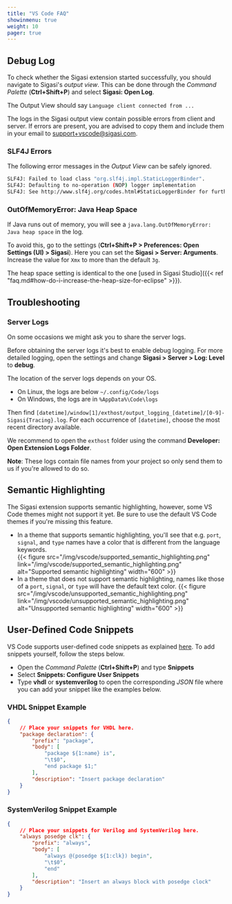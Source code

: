 ```yaml
---
title: "VS Code FAQ"
showinmenu: true
weight: 10
pager: true
---
```


## Debug Log

To check whether the Sigasi extension started successfully, you should navigate to Sigasi's _output view_.
This can be done through the _Command Palette_ (**Ctrl+Shift+P**) and select **Sigasi: Open Log**.

The Output View should say `Language client connected from ...`

The logs in the Sigasi output view contain possible errors from client and server.
If errors are present, you are advised to copy them and include them in your email to [support+vscode@sigasi.com](mailto:support+vscode@sigasi.com).

### SLF4J Errors

The following error messages in the _Output View_ can be safely ignored.

``` sh
SLF4J: Failed to load class "org.slf4j.impl.StaticLoggerBinder".
SLF4J: Defaulting to no-operation (NOP) logger implementation
SLF4J: See http://www.slf4j.org/codes.html#StaticLoggerBinder for further details.
```

### OutOfMemoryError: Java Heap Space

If Java runs out of memory, you will see a `java.lang.OutOfMemoryError: Java heap space` in the log.

To avoid this, go to the settings (**Ctrl+Shift+P > Preferences: Open Settings (UI) > Sigasi**).
Here you can set the **Sigasi > Server: Arguments**. Increase the value for `Xmx` to more than the default `3g`.

The heap space setting is identical to the one [used in Sigasi Studio]({{< ref "faq.md#how-do-i-increase-the-heap-size-for-eclipse" >}}).

## Troubleshooting

### Server Logs

On some occasions we might ask you to share the server logs.

Before obtaining the server logs it's best to enable debug logging.
For more detailed logging, open the settings and change **Sigasi > Server > Log: Level** to **debug**.  

The location of the server logs depends on your OS.

* On Linux, the logs are below `~/.config/Code/logs`
* On Windows, the logs are in `%AppData%\Code\logs`

Then find `[datetime]/window[1]/exthost/output_logging_[datetime]/[0-9]-Sigasi{Tracing}.log`.
For each occurrence of `[datetime]`, choose the most recent directory available.

We recommend to open the `exthost` folder using the command **Developer: Open Extension Logs Folder**.

**Note**: These logs contain file names from your project so only send them to us if you're allowed to do so.

## Semantic Highlighting

The Sigasi extension supports semantic highlighting, however, some VS Code themes might not support it yet.
Be sure to use the default VS Code themes if you're missing this feature.

* In a theme that supports semantic highlighting, you'll see that e.g. `port`, `signal`, and `type` names have a color that is different from the language keywords.  
{{< figure src="/img/vscode/supported_semantic_highlighting.png" link="/img/vscode/supported_semantic_highlighting.png" alt="Supported semantic highlighting" width="600" >}}
* In a theme that does not support semantic highlighting, names like those of a `port`, `signal`, or `type` will have the default text color.
{{< figure src="/img/vscode/unsupported_semantic_highlighting.png" link="/img/vscode/unsupported_semantic_highlighting.png" alt="Unsupported semantic highlighting" width="600" >}}

## User-Defined Code Snippets

VS Code supports user-defined code snippets as explained [here](https://code.visualstudio.com/docs/editor/userdefinedsnippets). To add snippets yourself, follow the steps below.

* Open the _Command Palette_ (**Ctrl+Shift+P**) and type **Snippets**
* Select **Snippets: Configure User Snippets**
* Type **vhdl** or **systemverilog** to open the corresponding _JSON_ file where you can add your snippet like the examples below.

### VHDL Snippet Example

``` json
{
    // Place your snippets for VHDL here.
    "package declaration": {
        "prefix": "package",
        "body": [
            "package ${1:name} is",
            "\t$0",
            "end package $1;"
        ],
        "description": "Insert package declaration"
    }
}
```

### SystemVerilog Snippet Example

```json
{
    // Place your snippets for Verilog and SystemVerilog here.
    "always posedge clk": {
        "prefix": "always",
        "body": [
            "always @(posedge ${1:clk}) begin",
            "\t$0",
            "end"
        ],
        "description": "Insert an always block with posedge clock"
    }
}
```

